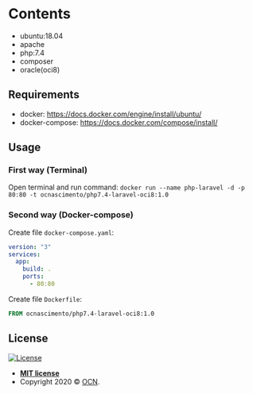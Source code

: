 # Contents

- ubuntu:18.04
- apache
- php:7.4
- composer
- oracle(oci8)

## Requirements

- docker: https://docs.docker.com/engine/install/ubuntu/
- docker-compose: https://docs.docker.com/compose/install/

## Usage

### First way (Terminal)

Open terminal and run command:
`docker run --name php-laravel -d -p 80:80 -t ocnascimento/php7.4-laravel-oci8:1.0`

### Second way (Docker-compose)

Create file `docker-compose.yaml`:

```yaml
version: "3"
services:
  app:
    build: .
    ports:
      - 80:80
```

Create file `Dockerfile`:

```Dockerfile
FROM ocnascimento/php7.4-laravel-oci8:1.0
```

## License

[![License](http://img.shields.io/:license-mit-blue.svg?style=flat-square)](http://badges.mit-license.org)

- **[MIT license](https://mit-license.org/)**
- Copyright 2020 © <a href="javascript:;" target="_blank">OCN</a>.
